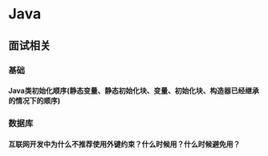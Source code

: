 # Java

## 面试相关
### 基础
#### Java类初始化顺序(静态变量、静态初始化块、变量、初始化块、构造器已经继承的情况下的顺序)

### 数据库
#### 互联网开发中为什么不推荐使用外键约束？什么时候用？什么时候避免用？
